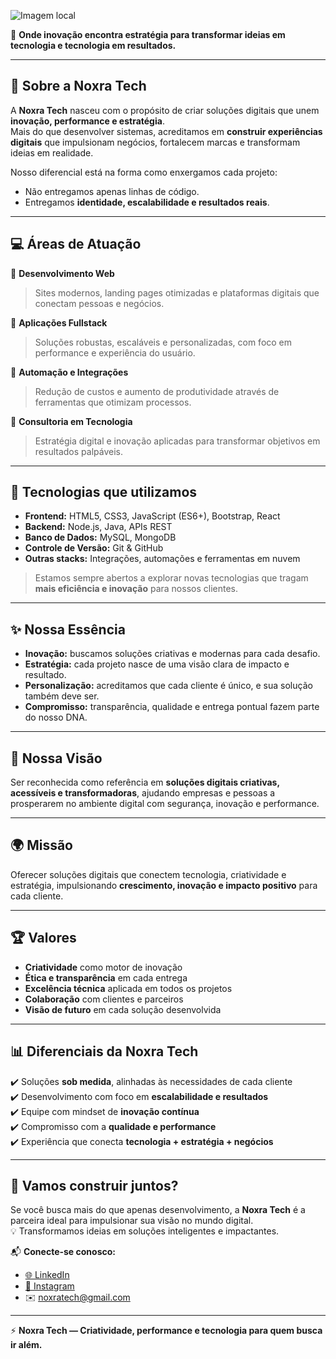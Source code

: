 
![Imagem local](NoxraTech.png)  

🔮 **Onde inovação encontra estratégia para transformar ideias em tecnologia e tecnologia em resultados.**  

---

## 📖 Sobre a Noxra Tech  

A **Noxra Tech** nasceu com o propósito de criar soluções digitais que unem **inovação, performance e estratégia**.  
Mais do que desenvolver sistemas, acreditamos em **construir experiências digitais** que impulsionam negócios, fortalecem marcas e transformam ideias em realidade.  

Nosso diferencial está na forma como enxergamos cada projeto:  
- Não entregamos apenas linhas de código.  
- Entregamos **identidade, escalabilidade e resultados reais**.  

---

## 💻 Áreas de Atuação  

🔹 **Desenvolvimento Web**  
> Sites modernos, landing pages otimizadas e plataformas digitais que conectam pessoas e negócios.  

🔹 **Aplicações Fullstack**  
> Soluções robustas, escaláveis e personalizadas, com foco em performance e experiência do usuário.  

🔹 **Automação e Integrações**  
> Redução de custos e aumento de produtividade através de ferramentas que otimizam processos.  

🔹 **Consultoria em Tecnologia**  
> Estratégia digital e inovação aplicadas para transformar objetivos em resultados palpáveis.  

---

## 🚀 Tecnologias que utilizamos  

- **Frontend:** HTML5, CSS3, JavaScript (ES6+), Bootstrap, React  
- **Backend:** Node.js, Java, APIs REST  
- **Banco de Dados:** MySQL, MongoDB  
- **Controle de Versão:** Git & GitHub  
- **Outras stacks:** Integrações, automações e ferramentas em nuvem  

> Estamos sempre abertos a explorar novas tecnologias que tragam **mais eficiência e inovação** para nossos clientes.  

---

## ✨ Nossa Essência  

- **Inovação:** buscamos soluções criativas e modernas para cada desafio.  
- **Estratégia:** cada projeto nasce de uma visão clara de impacto e resultado.  
- **Personalização:** acreditamos que cada cliente é único, e sua solução também deve ser.  
- **Compromisso:** transparência, qualidade e entrega pontual fazem parte do nosso DNA.  

---

## 🔮 Nossa Visão  

Ser reconhecida como referência em **soluções digitais criativas, acessíveis e transformadoras**, ajudando empresas e pessoas a prosperarem no ambiente digital com segurança, inovação e performance.  

---

## 🌍 Missão  

Oferecer soluções digitais que conectem tecnologia, criatividade e estratégia, impulsionando **crescimento, inovação e impacto positivo** para cada cliente.  

---

## 🏆 Valores  

- **Criatividade** como motor de inovação  
- **Ética e transparência** em cada entrega  
- **Excelência técnica** aplicada em todos os projetos  
- **Colaboração** com clientes e parceiros  
- **Visão de futuro** em cada solução desenvolvida  

---

## 📊 Diferenciais da Noxra Tech  

✔️ Soluções **sob medida**, alinhadas às necessidades de cada cliente  
✔️ Desenvolvimento com foco em **escalabilidade e resultados**  
✔️ Equipe com mindset de **inovação contínua**  
✔️ Compromisso com a **qualidade e performance**  
✔️ Experiência que conecta **tecnologia + estratégia + negócios**  

---

## 🤝 Vamos construir juntos?  

Se você busca mais do que apenas desenvolvimento, a **Noxra Tech** é a parceira ideal para impulsionar sua visão no mundo digital.  
💡 Transformamos ideias em soluções inteligentes e impactantes.  

📬 **Conecte-se conosco:**  
- [🌐 LinkedIn](https://www.linkedin.com/in/noxratech)  
- [📸 Instagram](https://www.instagram.com/noxratech/)  
- ✉️ noxratech@gmail.com 

---

⚡ **Noxra Tech — Criatividade, performance e tecnologia para quem busca ir além.**  
